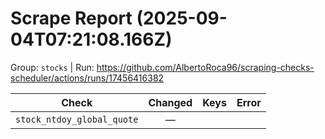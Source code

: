 # Scrape Report (2025-09-04T07:21:08.166Z)

Group: `stocks`  |  Run: https://github.com/AlbertoRoca96/scraping-checks-scheduler/actions/runs/17456416382

| Check | Changed | Keys | Error |
|---|:---:|:--|:--|
| `stock_ntdoy_global_quote` | — |  |  |
